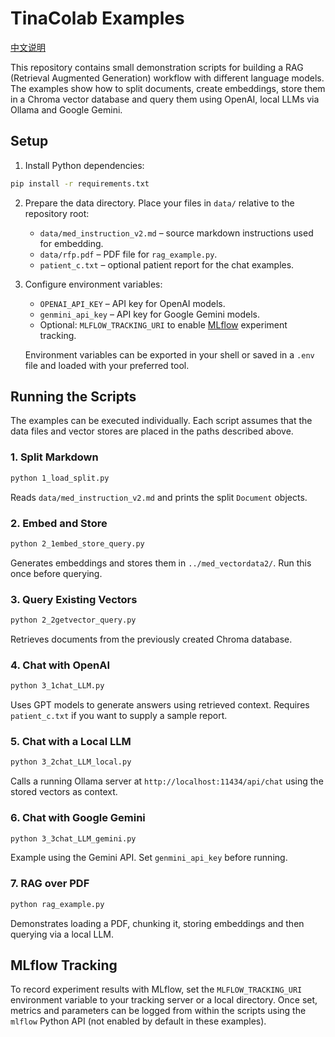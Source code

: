 # TinaColab Examples
[中文说明](README.zh.md)

This repository contains small demonstration scripts for building a RAG (Retrieval Augmented Generation) workflow with different language models. The examples show how to split documents, create embeddings, store them in a Chroma vector database and query them using OpenAI, local LLMs via Ollama and Google Gemini.

## Setup

1. Install Python dependencies:

```bash
pip install -r requirements.txt
```

2. Prepare the data directory. Place your files in `data/` relative to the repository root:
   - `data/med_instruction_v2.md` – source markdown instructions used for embedding.
   - `data/rfp.pdf` – PDF file for `rag_example.py`.
   - `patient_c.txt` – optional patient report for the chat examples.

3. Configure environment variables:
   - `OPENAI_API_KEY` – API key for OpenAI models.
   - `genmini_api_key` – API key for Google Gemini models.
   - Optional: `MLFLOW_TRACKING_URI` to enable [MLflow](https://mlflow.org/) experiment tracking.

   Environment variables can be exported in your shell or saved in a `.env` file and loaded with your preferred tool.

## Running the Scripts

The examples can be executed individually. Each script assumes that the data files and vector stores are placed in the paths described above.

### 1. Split Markdown

```bash
python 1_load_split.py
```
Reads `data/med_instruction_v2.md` and prints the split `Document` objects.

### 2. Embed and Store

```bash
python 2_1embed_store_query.py
```
Generates embeddings and stores them in `../med_vectordata2/`. Run this once before querying.

### 3. Query Existing Vectors

```bash
python 2_2getvector_query.py
```
Retrieves documents from the previously created Chroma database.

### 4. Chat with OpenAI

```bash
python 3_1chat_LLM.py
```
Uses GPT models to generate answers using retrieved context. Requires `patient_c.txt` if you want to supply a sample report.

### 5. Chat with a Local LLM

```bash
python 3_2chat_LLM_local.py
```
Calls a running Ollama server at `http://localhost:11434/api/chat` using the stored vectors as context.

### 6. Chat with Google Gemini

```bash
python 3_3chat_LLM_gemini.py
```
Example using the Gemini API. Set `genmini_api_key` before running.

### 7. RAG over PDF

```bash
python rag_example.py
```
Demonstrates loading a PDF, chunking it, storing embeddings and then querying via a local LLM.

## MLflow Tracking

To record experiment results with MLflow, set the `MLFLOW_TRACKING_URI` environment variable to your tracking server or a local directory. Once set, metrics and parameters can be logged from within the scripts using the `mlflow` Python API (not enabled by default in these examples).

